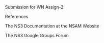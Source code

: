 Submission for WN Assign-2

References

The NS3 Documentation at the NSAM Website

The NS3 Google Groups Forum

